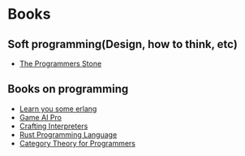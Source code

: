 Books
=====


## Soft programming(Design, how to think, etc)
 - [The Programmers Stone](https://www.datapacrat.com/Opinion/Reciprocality/r0/index.html)


## Books on programming
 - [Learn you some erlang](https://learnyousomeerlang.com/content)
 - [Game AI Pro](http://www.gameaipro.com/)
 - [Crafting Interpreters](https://www.craftinginterpreters.com/)
 - [Rust Programming Language](https://doc.rust-lang.org/book/)
 - [Category Theory for Programmers](https://bartoszmilewski.com/2014/10/28/category-theory-for-programmers-the-preface/)

